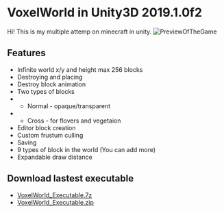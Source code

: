 # VoxelWorld in Unity3D 2019.1.0f2

Hi! This is my multiple attemp on minecraft in unity.
![PreviewOfTheGame](https://image.prntscr.com/image/TVFZHmcTRpOr2xyQTk0F3A.png)

## Features

 - Infinite world x/y and height max 256 blocks
 - Destroying and placing
 - Destroy block animation
 - Two types of blocks
 - - Normal - opaque/transparent
 - - Cross - for flovers and vegetaion
 - Editor block creation
 - Custom frustum culling
 - Saving
 - 9 types of block in the world (You can add more)
 - Expandable draw distance

## Download lastest executable

 - [VoxelWorld_Executable.7z](https://github.com/SamCZ/VoxelWorld/releases/download/0.0.1/VoxelWorld_Executable.7z)
 - [VoxelWorld_Executable.zip](https://github.com/SamCZ/VoxelWorld/releases/download/0.0.1/VoxelWorld_Executable.zip)
